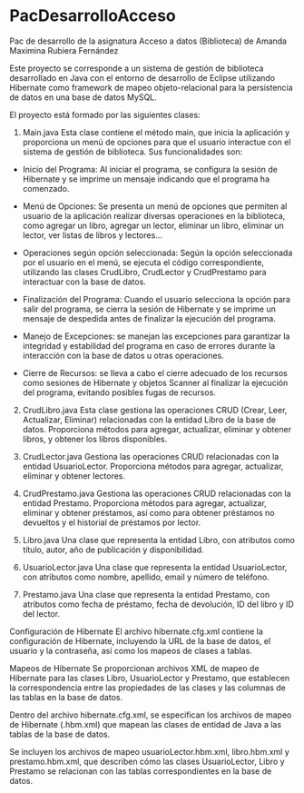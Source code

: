 # PacDesarrolloAcceso
Pac de desarrollo de la asignatura Acceso a datos (Biblioteca) de Amanda Maximina Rubiera Fernández

Este proyecto se corresponde a un sistema de gestión de biblioteca desarrollado en Java con el entorno de desarrollo de Eclipse utilizando Hibernate como framework de mapeo objeto-relacional para la persistencia de datos en una base de datos MySQL.

El proyecto está formado por las siguientes clases:

1. Main.java
Esta clase contiene el método main, que inicia la aplicación y proporciona un menú de opciones para que el usuario interactue con el sistema de gestión de biblioteca.
Sus funcionalidades son:
  - Inicio del Programa: Al iniciar el programa, se configura la sesión de Hibernate y se imprime un mensaje indicando que el programa ha comenzado.

  - Menú de Opciones: Se presenta un menú de opciones que permiten al usuario de la aplicación realizar diversas operaciones en la biblioteca, como agregar un libro, agregar un lector, eliminar un libro, eliminar un lector, ver listas de libros y lectores...

  - Operaciones según opción seleccionada: Según la opción seleccionada por el usuario en el menú, se ejecuta el código correspondiente, utilizando las clases CrudLibro, CrudLector y CrudPrestamo para interactuar con la base de datos.

  - Finalización del Programa: Cuando el usuario selecciona la opción para salir del programa, se cierra la sesión de Hibernate y se imprime un mensaje de despedida antes de finalizar la ejecución del programa.

  - Manejo de Excepciones: se manejan las excepciones para garantizar la integridad y estabilidad del programa en caso de errores durante la interacción con la base de datos u otras operaciones.
  - Cierre de Recursos: se lleva a cabo el cierre adecuado de los recursos como sesiones de Hibernate y objetos Scanner al finalizar la ejecución del     programa, evitando posibles fugas de recursos.

2. CrudLibro.java
Esta clase gestiona las operaciones CRUD (Crear, Leer, Actualizar, Eliminar) relacionadas con la entidad Libro de la base de datos. Proporciona métodos para agregar, actualizar, eliminar y obtener libros, y obtener los libros disponibles.

3. CrudLector.java
Gestiona las operaciones CRUD relacionadas con la entidad UsuarioLector. Proporciona métodos para agregar, actualizar, eliminar y obtener lectores.

4. CrudPrestamo.java
Gestiona las operaciones CRUD relacionadas con la entidad Prestamo. Proporciona métodos para agregar, actualizar, eliminar y obtener préstamos, así como para obtener préstamos no devueltos y el historial de préstamos por lector.

5. Libro.java
Una clase que representa la entidad Libro, con atributos como título, autor, año de publicación y disponibilidad.

6. UsuarioLector.java
Una clase que representa la entidad UsuarioLector, con atributos como nombre, apellido, email y número de teléfono.

7. Prestamo.java
Una clase que representa la entidad Prestamo, con atributos como fecha de préstamo, fecha de devolución, ID del libro y ID del lector.


Configuración de Hibernate
El archivo hibernate.cfg.xml contiene la configuración de Hibernate, incluyendo la URL de la base de datos, el usuario y la contraseña, así como los mapeos de clases a tablas.

Mapeos de Hibernate
Se proporcionan archivos XML de mapeo de Hibernate para las clases Libro, UsuarioLector y Prestamo, que establecen la correspondencia entre las propiedades de las clases y las columnas de las tablas en la base de datos.

Dentro del archivo hibernate.cfg.xml, se especifican los archivos de mapeo de Hibernate (.hbm.xml) que mapean las clases de entidad de Java a las tablas de la base de datos. 

Se incluyen los archivos de mapeo usuarioLector.hbm.xml, libro.hbm.xml y prestamo.hbm.xml, que describen cómo las clases UsuarioLector, Libro y Prestamo se relacionan con las tablas correspondientes en la base de datos.
